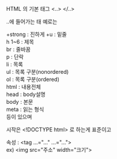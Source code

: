 HTML 의 기본 태그 <..>  </..>  
  
..에 들어가는 태 예로는  
  
+strong : 진하게
  +u      : 밑줄  
h 1~6  : 제목  
br     : 줄바꿈  
p      : 단락  
li     : 목록  
ul     : 목록 구분(nonordered)  
ol     : 목록 구분(ordered)  
html   : 내용전체  
head   : body설명  
body   : 본문  
meta   : 읽는 형식  
등이 있으며  
  
시작은 \<!DOCTYPE html> 로 하는게 표준이고  
  
속성 : <tag ...="..."  ...="...">  
ex) \<img src="주소" width="크기">  
